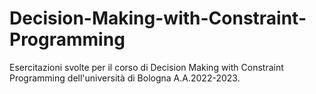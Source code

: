 # Decision-Making-with-Constraint-Programming

Esercitazioni svolte per il corso di Decision Making with Constraint Programming dell'università di Bologna A.A.2022-2023.
